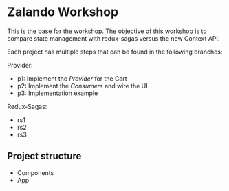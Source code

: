 # Zalando Workshop

This is the base for the workshop. The objective of this workshop is to compare state management with redux-sagas versus the new Context API.

Each project has multiple steps that can be found in the following branches:

Provider:
* p1: Implement the _Provider_ for the Cart
* p2: Implement the _Consumers_ and wire the UI
* p3: Implementation example

Redux-Sagas:
* rs1
* rs2
* rs3

## Project structure
* Components
* App
